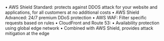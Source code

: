 • AWS Shield Standard: protects against DDOS attack for your website
and applications, for all customers at no additional costs
• AWS Shield Advanced: 24/7 premium DDoS protection
• AWS WAF: Filter specific requests based on rules
• CloudFront and Route 53:
• Availability protection using global edge network
• Combined with AWS Shield, provides attack mitigation at the edge